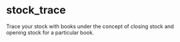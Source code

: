 # stock_trace

Trace your stock with books under the concept of closing stock and opening stock for a particular book.